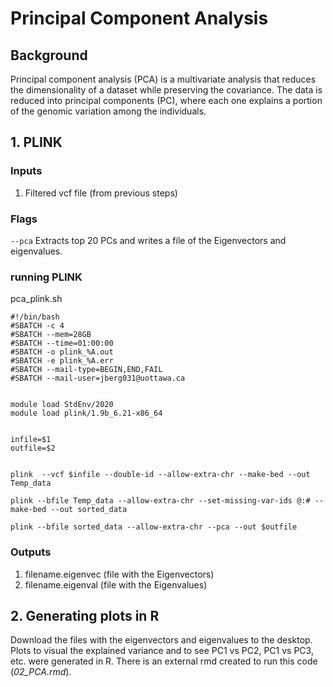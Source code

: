 # Principal Component Analysis

## Background
Principal component analysis (PCA) is a multivariate analysis that reduces the dimensionality of a dataset while preserving the covariance. The data is reduced into principal components (PC), where each one explains a portion of the genomic variation among the individuals.  

## 1. PLINK
### Inputs
1. Filtered vcf file (from previous steps)

### Flags
`--pca` Extracts top 20 PCs and writes a file of the Eigenvectors and eigenvalues.   

### running PLINK
pca_plink.sh
```
#!/bin/bash
#SBATCH -c 4
#SBATCH --mem=28GB
#SBATCH --time=01:00:00
#SBATCH -o plink_%A.out
#SBATCH -e plink_%A.err
#SBATCH --mail-type=BEGIN,END,FAIL
#SBATCH --mail-user=jberg031@uottawa.ca


module load StdEnv/2020
module load plink/1.9b_6.21-x86_64


infile=$1
outfile=$2


plink  --vcf $infile --double-id --allow-extra-chr --make-bed --out Temp_data

plink --bfile Temp_data --allow-extra-chr --set-missing-var-ids @:# --make-bed --out sorted_data

plink --bfile sorted_data --allow-extra-chr --pca --out $outfile
```
### Outputs
1. filename.eigenvec (file with the Eigenvectors)
2. filename.eigenval (file with the Eigenvalues)

## 2. Generating plots in R
Download the files with the eigenvectors and eigenvalues to the desktop. Plots to visual the explained variance and to see PC1 vs PC2, PC1 vs PC3, etc. were generated in R. There is an external rmd created to run this code (*02_PCA.rmd*).



